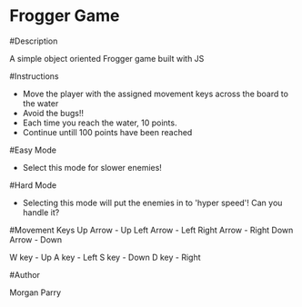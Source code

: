 Frogger Game
===============================

#Description

A simple object oriented Frogger game built with JS

#Instructions

- Move the player with the assigned movement keys across the board to the water
- Avoid the bugs!!
- Each time you reach the water, 10 points.
- Continue untill 100 points have been reached

#Easy Mode 
- Select this mode for slower enemies!

#Hard Mode 
- Selecting this mode will put the enemies in to 'hyper speed'! Can you handle it?

#Movement Keys
 Up Arrow - Up
 Left Arrow - Left
 Right Arrow - Right
 Down Arrow - Down

 W key - Up
 A key - Left
 S key - Down
 D key - Right 

#Author

Morgan Parry
